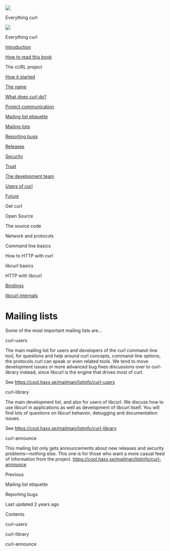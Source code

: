 <a href="../index.html" class="link-a079aa82--primary-53a25e66--logoLink-10d08504"></a>

<img src="https://gblobscdn.gitbook.com/orgs%2F-LxuH0qSm4xO9nWfEBlB%2Favatar.png?alt=media" class="image-67b14f24--avatar-1c1d03ec" />

<span class="text-4505230f--UIH400-4e41e82a--textContentFamily-49a318e1--spaceNameText-677c2969">Everything curl</span>

<a href="../index.html" class="link-a079aa82--primary-53a25e66--logoLink-10d08504"></a>

<img src="https://gblobscdn.gitbook.com/orgs%2F-LxuH0qSm4xO9nWfEBlB%2Favatar.png?alt=media" class="image-67b14f24--avatar-1c1d03ec" />

<span class="text-4505230f--UIH400-4e41e82a--textContentFamily-49a318e1--spaceNameText-677c2969">Everything curl</span>

<a href="../index.html" class="navButton-94f2579c--navButtonClickable-161b88ca"><span class="text-4505230f--UIH300-2063425d--textContentFamily-49a318e1--navButtonLabel-14a4968f">Introduction</span></a>

<a href="../how-to-read.html" class="navButton-94f2579c--navButtonClickable-161b88ca"><span class="text-4505230f--UIH300-2063425d--textContentFamily-49a318e1--navButtonLabel-14a4968f">How to read this book</span></a>

<span class="text-4505230f--UIH300-2063425d--textContentFamily-49a318e1--navButtonLabel-14a4968f">The cURL project</span>

<a href="started.html" class="navButton-94f2579c--pageItemWithChildrenNested-2c5d8183--navButtonClickable-161b88ca"><span class="text-4505230f--UIH300-2063425d--textContentFamily-49a318e1--navButtonLabel-14a4968f">How it started</span></a>

<a href="name.html" class="navButton-94f2579c--pageItemWithChildrenNested-2c5d8183--navButtonClickable-161b88ca"><span class="text-4505230f--UIH300-2063425d--textContentFamily-49a318e1--navButtonLabel-14a4968f">The name</span></a>

<a href="does.html" class="navButton-94f2579c--pageItemWithChildrenNested-2c5d8183--navButtonClickable-161b88ca"><span class="text-4505230f--UIH300-2063425d--textContentFamily-49a318e1--navButtonLabel-14a4968f">What does curl do?</span></a>

<a href="comm.html" class="navButton-94f2579c--pageItemWithChildrenNested-2c5d8183--navButtonClickable-161b88ca"><span class="text-4505230f--UIH300-2063425d--textContentFamily-49a318e1--navButtonLabel-14a4968f">Project communication</span></a>

<a href="etiquette.html" class="navButton-94f2579c--pageItemWithChildrenNested-2c5d8183--navButtonClickable-161b88ca"><span class="text-4505230f--UIH300-2063425d--textContentFamily-49a318e1--navButtonLabel-14a4968f">Mailing list etiquette</span></a>

<a href="maillists.html" class="navButton-94f2579c--pageItemWithChildrenNested-2c5d8183--navButtonClickable-161b88ca--navButtonOpened-6a88552e"><span class="text-4505230f--UIH300-2063425d--textContentFamily-49a318e1--navButtonLabel-14a4968f">Mailing lists</span></a>

<a href="bugs.html" class="navButton-94f2579c--pageItemWithChildrenNested-2c5d8183--navButtonClickable-161b88ca"><span class="text-4505230f--UIH300-2063425d--textContentFamily-49a318e1--navButtonLabel-14a4968f">Reporting bugs</span></a>

<a href="releases.html" class="navButton-94f2579c--pageItemWithChildrenNested-2c5d8183--navButtonClickable-161b88ca"><span class="text-4505230f--UIH300-2063425d--textContentFamily-49a318e1--navButtonLabel-14a4968f">Releases</span></a>

<a href="security.html" class="navButton-94f2579c--pageItemWithChildrenNested-2c5d8183--navButtonClickable-161b88ca"><span class="text-4505230f--UIH300-2063425d--textContentFamily-49a318e1--navButtonLabel-14a4968f">Security</span></a>

<a href="trust.html" class="navButton-94f2579c--pageItemWithChildrenNested-2c5d8183--navButtonClickable-161b88ca"><span class="text-4505230f--UIH300-2063425d--textContentFamily-49a318e1--navButtonLabel-14a4968f">Trust</span></a>

<a href="devteam.html" class="navButton-94f2579c--pageItemWithChildrenNested-2c5d8183--navButtonClickable-161b88ca"><span class="text-4505230f--UIH300-2063425d--textContentFamily-49a318e1--navButtonLabel-14a4968f">The development team</span></a>

<a href="users.html" class="navButton-94f2579c--pageItemWithChildrenNested-2c5d8183--navButtonClickable-161b88ca"><span class="text-4505230f--UIH300-2063425d--textContentFamily-49a318e1--navButtonLabel-14a4968f">Users of curl</span></a>

<a href="future.html" class="navButton-94f2579c--pageItemWithChildrenNested-2c5d8183--navButtonClickable-161b88ca"><span class="text-4505230f--UIH300-2063425d--textContentFamily-49a318e1--navButtonLabel-14a4968f">Future</span></a>

<span class="text-4505230f--UIH300-2063425d--textContentFamily-49a318e1--navButtonLabel-14a4968f">Get curl</span>

<span class="text-4505230f--UIH300-2063425d--textContentFamily-49a318e1--navButtonLabel-14a4968f">Open Source</span>

<span class="text-4505230f--UIH300-2063425d--textContentFamily-49a318e1--navButtonLabel-14a4968f">The source code</span>

<span class="text-4505230f--UIH300-2063425d--textContentFamily-49a318e1--navButtonLabel-14a4968f">Network and protocols</span>

<span class="text-4505230f--UIH300-2063425d--textContentFamily-49a318e1--navButtonLabel-14a4968f">Command line basics</span>



<span class="text-4505230f--UIH300-2063425d--textContentFamily-49a318e1--navButtonLabel-14a4968f">How to HTTP with curl</span>

<span class="text-4505230f--UIH300-2063425d--textContentFamily-49a318e1--navButtonLabel-14a4968f">libcurl basics</span>

<span class="text-4505230f--UIH300-2063425d--textContentFamily-49a318e1--navButtonLabel-14a4968f">HTTP with libcurl</span>

<a href="../bindings.html" class="navButton-94f2579c--navButtonClickable-161b88ca"><span class="text-4505230f--UIH300-2063425d--textContentFamily-49a318e1--navButtonLabel-14a4968f">Bindings</span></a>

<a href="../internals.html" class="navButton-94f2579c--navButtonClickable-161b88ca"><span class="text-4505230f--UIH300-2063425d--textContentFamily-49a318e1--navButtonLabel-14a4968f">libcurl internals</span></a>

<a href="../bookindex.html" class="navButton-94f2579c--navButtonClickable-161b88ca"><span class="text-4505230f--UIH300-2063425d--textContentFamily-49a318e1--navButtonLabel-14a4968f"></span></a>





# <span class="text-4505230f--DisplayH900-bfb998fa--textContentFamily-49a318e1">Mailing lists</span>

<span class="text-4505230f--UIH300-2063425d--textUIFamily-5ebd8e40--text-8ee2c8b2"></span>

<span class="text-4505230f--UIH300-2063425d--textUIFamily-5ebd8e40--text-8ee2c8b2"></span>

<span class="text-4505230f--TextH400-3033861f--textContentFamily-49a318e1"><span data-key="8885b39498c840a485131f2f4f5e2638"><span data-offset-key="8885b39498c840a485131f2f4f5e2638:0">Some of the most important mailing lists are…</span></span></span>

<span class="text-4505230f--HeadingH700-04e1a2a3--textContentFamily-49a318e1"><span data-key="c75961752afc434e88beba8f2c7dfba8"><span data-offset-key="c75961752afc434e88beba8f2c7dfba8:0">curl-users</span></span></span>

<span class="text-4505230f--TextH400-3033861f--textContentFamily-49a318e1"><span data-key="6bac7827b673435dadf57231c24069f9"><span data-offset-key="6bac7827b673435dadf57231c24069f9:0">The main mailing list for users and developers of the curl command-line tool, for questions and help around curl concepts, command-line options, the protocols curl can speak or even related tools. We tend to move development issues or more advanced bug fixes discussions over to curl-library instead, since libcurl is the engine that drives most of curl.</span></span></span>

<span class="text-4505230f--TextH400-3033861f--textContentFamily-49a318e1"><span data-key="2af431af8cd741d4a0f97dd2849c024d"><span data-offset-key="2af431af8cd741d4a0f97dd2849c024d:0">See </span></span><a href="https://cool.haxx.se/mailman/listinfo/curl-users" class="link-a079aa82--primary-53a25e66--link-faf6c434"><span data-key="560f3b49ae7a44c4925895b3afdd55ab"><span data-offset-key="560f3b49ae7a44c4925895b3afdd55ab:0">https://cool.haxx.se/mailman/listinfo/curl-users</span></span></a><span data-key="5d26d28be62446f4897bc49db09ad977"><span data-offset-key="5d26d28be62446f4897bc49db09ad977:0"><span data-slate-zero-width="z">​</span></span></span></span>

<span class="text-4505230f--HeadingH700-04e1a2a3--textContentFamily-49a318e1"><span data-key="acbfb4120f8e40eeace2c8d44fa8a07a"><span data-offset-key="acbfb4120f8e40eeace2c8d44fa8a07a:0">curl-library</span></span></span>

<span class="text-4505230f--TextH400-3033861f--textContentFamily-49a318e1"><span data-key="3d32e7bad176470295c871609ff1f553"><span data-offset-key="3d32e7bad176470295c871609ff1f553:0">The main development list, and also for users of libcurl. We discuss how to use libcurl in applications as well as development of libcurl itself. You will find lots of questions on libcurl behavior, debugging and documentation issues.</span></span></span>

<span class="text-4505230f--TextH400-3033861f--textContentFamily-49a318e1"><span data-key="e97f55416e344e0f8fc20f4267583c63"><span data-offset-key="e97f55416e344e0f8fc20f4267583c63:0">See </span></span><a href="https://cool.haxx.se/mailman/listinfo/curl-library" class="link-a079aa82--primary-53a25e66--link-faf6c434"><span data-key="5335ca2d605c499abdd2b71bbc8aa6be"><span data-offset-key="5335ca2d605c499abdd2b71bbc8aa6be:0">https://cool.haxx.se/mailman/listinfo/curl-library</span></span></a><span data-key="ee6e089e25394084a93edf1040de780d"><span data-offset-key="ee6e089e25394084a93edf1040de780d:0"><span data-slate-zero-width="z">​</span></span></span></span>

<span class="text-4505230f--HeadingH700-04e1a2a3--textContentFamily-49a318e1"><span data-key="afb59288af1a497d8c528c7c4e244431"><span data-offset-key="afb59288af1a497d8c528c7c4e244431:0">curl-announce</span></span></span>

<span class="text-4505230f--TextH400-3033861f--textContentFamily-49a318e1"><span data-key="8049f51dbf014a1d85606816caced121"><span data-offset-key="8049f51dbf014a1d85606816caced121:0">This mailing list only gets announcements about new releases and security problems—nothing else. This one is for those who want a more casual feed of information from the project. </span></span><a href="https://cool.haxx.se/mailman/listinfo/curl-announce" class="link-a079aa82--primary-53a25e66--link-faf6c434"><span data-key="583e69a297de4bcab4c0d70f23ba4731"><span data-offset-key="583e69a297de4bcab4c0d70f23ba4731:0">https://cool.haxx.se/mailman/listinfo/curl-announce</span></span></a><span data-key="a4ebf53844e349e7b8f14e95c3cb11b1"><span data-offset-key="a4ebf53844e349e7b8f14e95c3cb11b1:0"><span data-slate-zero-width="z">​</span></span></span></span>

<a href="etiquette.html" class="reset-3c756112--card-6570f064--whiteCard-fff091a4--cardPrevious-56a5e674"></a>

<span class="text-4505230f--TextH200-a3425406--textContentFamily-49a318e1">Previous</span>

<span class="text-4505230f--UIH400-4e41e82a--textContentFamily-49a318e1">Mailing list etiquette</span>

<a href="bugs.html" class="reset-3c756112--card-6570f064--whiteCard-fff091a4--cardNext-19241c42"></a>


<span class="text-4505230f--UIH400-4e41e82a--textContentFamily-49a318e1">Reporting bugs</span>



<span class="text-4505230f--TextH200-a3425406--textContentFamily-49a318e1">Last updated 2 years ago</span>



<span class="text-4505230f--InfoH100-1e92e1d1--textContentFamily-49a318e1">Contents</span>

<a href="maillists.html#curl-users" class="reset-3c756112--menuItem-aa02f6ec--menuItemLight-757d5235--menuItemInline-173bdf97--pageTocItem-f4427024"></a>

<span class="text-4505230f--UIH300-2063425d--textContentFamily-49a318e1"><span class="text-4505230f--UIH200-50ead35f--textContentFamily-49a318e1">curl-users</span></span>

<a href="maillists.html#curl-library" class="reset-3c756112--menuItem-aa02f6ec--menuItemLight-757d5235--menuItemInline-173bdf97--pageTocItem-f4427024"></a>

<span class="text-4505230f--UIH300-2063425d--textContentFamily-49a318e1"><span class="text-4505230f--UIH200-50ead35f--textContentFamily-49a318e1">curl-library</span></span>

<a href="maillists.html#curl-announce" class="reset-3c756112--menuItem-aa02f6ec--menuItemLight-757d5235--menuItemInline-173bdf97--pageTocItem-f4427024"></a>

<span class="text-4505230f--UIH300-2063425d--textContentFamily-49a318e1"><span class="text-4505230f--UIH200-50ead35f--textContentFamily-49a318e1">curl-announce</span></span>
